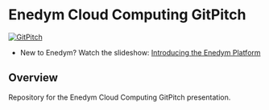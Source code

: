 # Enedym Cloud Computing GitPitch
[![GitPitch](https://gitpitch.com/assets/badge.svg)](https://gitpitch.com/alebel/enedym-gitpitch/master?grs=github)

- New to Enedym? Watch the slideshow: [Introducing the Enedym Platform](https://gitpitch.com/alebel/enedym-gitpitch/master?grs=github)

## Overview
Repository for the Enedym Cloud Computing GitPitch presentation.

